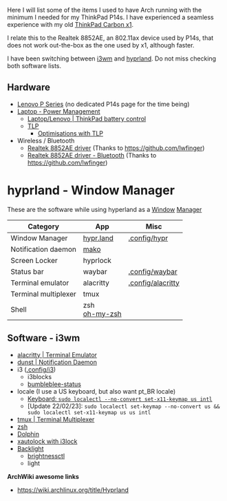 Here I will list some of the items I used to have Arch running with the minimum I needed for my ThinkPad P14s. I have experienced a seamless experience with my old [ThinkPad Carbon x1](https://wiki.archlinux.org/title/Lenovo_ThinkPad_X1_Carbon_(Gen_2)).

I relate this to the Realtek 8852AE, an 802.11ax device used by P14s, that does not work out-the-box as the one used by x1, although faster.

I have been switching between [i3wm](https://i3wm.org/) and [hyprland](https://hypr.land/). Do not miss checking both software lists.

## Hardware
- [Lenovo P Series](https://wiki.archlinux.org/title/Laptop/Lenovo#P_series) (no dedicated P14s page for the time being)
- [Laptop - Power Management](https://wiki.archlinux.org/title/Laptop#Power_management)
    - [Laptop/Lenovo | ThinkPad battery control](https://wiki.archlinux.org/title/Laptop/Lenovo#ThinkPad_battery_control)
    - [TLP](https://wiki.archlinux.org/title/TLP)
        - [Optimisations with TLP](https://linrunner.de/tlp/)
- Wireless / Bluetooth
    - [Realtek 8852AE driver](https://github.com/lwfinger/rtw89) (Thanks to https://github.com/lwfinger)
    - [Realtek 8852AE driver - Bluetooth](https://github.com/lwfinger/rtw89-bt) (Thanks to https://github.com/lwfinger)

# hyprland - Window Manager
These are the software while using hyperland as a [Window](https://wiki.archlinux.org/title/Hyprland) [Manager](https://wiki.archlinux.org/title/Window_manager)

| Category             | App                                      | Misc                                                                                         |
| -------------------- | ---------------------------------------- | -------------------------------------------------------------------------------------------- |
| Window Manager       | [hypr.land](https://hypr.land/)          | [.config/hypr](https://github.com/rafaelbernard/dotfiles/tree/master/.config/hypr)           |
| Notification daemon  | [mako](https://github.com/emersion/mako) |                                                                                              |
| Screen Locker        | hyprlock                                 |                                                                                              |
| Status bar           | waybar                                   | [.config/waybar](https://github.com/rafaelbernard/dotfiles/tree/master/.config/waybar)       |
| Terminal emulator    | alacritty                                | [.config/alacritty](https://github.com/rafaelbernard/dotfiles/tree/master/.config/alacritty) |
| Terminal multiplexer | tmux                                     |                                                                                              |
| Shell                | zsh<br>[oh-my-zsh](https://ohmyz.sh/)    |                                                                                              |

## Software - i3wm
- [alacritty | Terminal Emulator](https://alacritty.org/)
- [dunst | Notification Daemon](https://wiki.archlinux.org/title/Dunst)
- i3 ([.config/i3](https://github.com/rafaelbernard/dotfiles/tree/master/.config/i3))
    - i3blocks
    - [bumbleblee-status](https://github.com/tobi-wan-kenobi/bumblebee-status)
- locale (I use a US keyboard, but also want pt_BR locale)
    - [Keyboard: `sudo localectl --no-convert set-x11-keymap us intl`](https://daniel.arneam.com/blog/linux/2018-11-20-How-to-set-us-keyboard-for-brazillian-portuguese-usage-in-arch-linux/)
    - [Update 22/02/23]: `sudo localectl set-keymap --no-convert us && sudo localectl set-x11-keymap us us intl`
- [tmux | Terminal Multiplexer](https://github.com/tmux/tmux/wiki)
- [zsh](https://ohmyz.sh/)
- [Dolphin](https://wiki.archlinux.org/title/Dolphin)
- [xautolock with i3lock](https://wiki.archlinux.org/title/Session_lock#xautolock)
- [Backlight](https://wiki.archlinux.org/title/Backlight)
    - [brightnessctl](https://archlinux.org/packages/?name=brightnessctl)
    - light

**ArchWiki awesome links**
- https://wiki.archlinux.org/title/Hyprland
